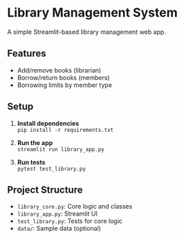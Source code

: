 # Library Management System

A simple Streamlit-based library management web app.

## Features

- Add/remove books (librarian)
- Borrow/return books (members)
- Borrowing limits by member type

## Setup

1. **Install dependencies**  
   `pip install -r requirements.txt`

2. **Run the app**  
   `streamlit run library_app.py`

3. **Run tests**  
   `pytest test_library.py`

## Project Structure

- `library_core.py`: Core logic and classes
- `library_app.py`: Streamlit UI
- `test_library.py`: Tests for core logic
- `data/`: Sample data (optional)
